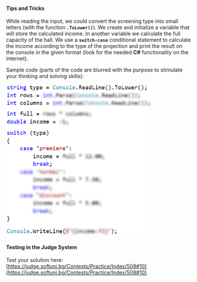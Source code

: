 #### Tips and Tricks

While reading the input, we could convert the screening type into small letters (with the function **`.ToLower()`**). We create and initialize a variable that will store the calculated income. In another variable we calculate the full capacity of the hall. We use a **`switch-case`** conditional statement to calculate the income according to the type of the projection and print the result on the console in the given format (look for the needed **C#** functionality on the internet). 

Sample code (parts of the code are blurred with the purpose to stimulate your thinking and solving skills):

![](/assets/chapter-4-images/11.Cinema-01.png)

#### Testing in the Judge System

Test your solution here: [https://judge.softuni.bg/Contests/Practice/Index/508#10](https://judge.softuni.bg/Contests/Practice/Index/508#10).
